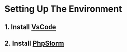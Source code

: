 # Setting Up The Environment

## 1.  Install [VsCode](https://code.visualstudio.com/)

## 2.  Install [PhpStorm](https://www.jetbrains.com/phpstorm/)
